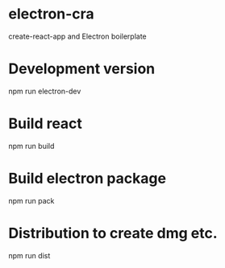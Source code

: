 # electron-cra
create-react-app and Electron boilerplate

# Development version
  npm run electron-dev
  
# Build react
  npm run build
    
# Build electron package
  npm run pack
    
# Distribution to create dmg etc.
  npm run dist

